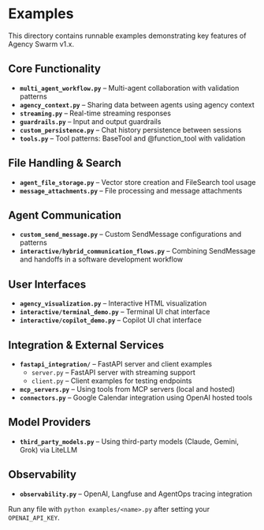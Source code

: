 # Examples

This directory contains runnable examples demonstrating key features of Agency Swarm v1.x.

## Core Functionality
- **`multi_agent_workflow.py`** – Multi-agent collaboration with validation patterns
- **`agency_context.py`** – Sharing data between agents using agency context
- **`streaming.py`** – Real-time streaming responses
- **`guardrails.py`** – Input and output guardrails
- **`custom_persistence.py`** – Chat history persistence between sessions
- **`tools.py`** – Tool patterns: BaseTool and @function_tool with validation

## File Handling & Search
- **`agent_file_storage.py`** – Vector store creation and FileSearch tool usage
- **`message_attachments.py`** – File processing and message attachments

## Agent Communication
- **`custom_send_message.py`** – Custom SendMessage configurations and patterns
- **`interactive/hybrid_communication_flows.py`** – Combining SendMessage and handoffs in a software development workflow

## User Interfaces
- **`agency_visualization.py`** – Interactive HTML visualization
- **`interactive/terminal_demo.py`** – Terminal UI chat interface
- **`interactive/copilot_demo.py`** – Copilot UI chat interface

## Integration & External Services
- **`fastapi_integration/`** – FastAPI server and client examples
  - `server.py` – FastAPI server with streaming support
  - `client.py` – Client examples for testing endpoints
- **`mcp_servers.py`** – Using tools from MCP servers (local and hosted)
- **`connectors.py`** – Google Calendar integration using OpenAI hosted tools

## Model Providers
- **`third_party_models.py`** – Using third-party models (Claude, Gemini, Grok) via LiteLLM

## Observability
- **`observability.py`** – OpenAI, Langfuse and AgentOps tracing integration

Run any file with `python examples/<name>.py` after setting your `OPENAI_API_KEY`.
